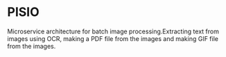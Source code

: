 # PISIO
Microservice architecture for batch image processing.Extracting text from images using OCR, making a PDF file from the images and making GIF file from the images.
